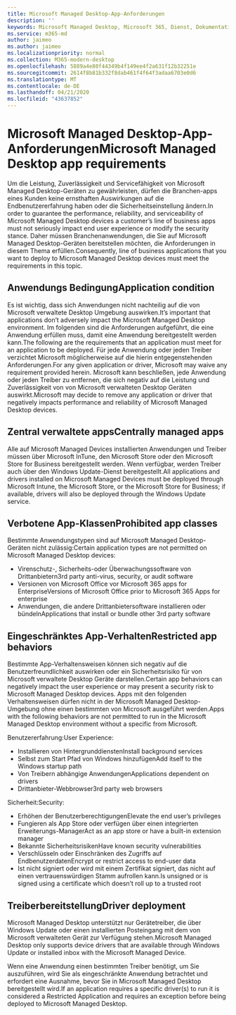 ```yaml
---
title: Microsoft Managed Desktop-App-Anforderungen
description: ''
keywords: Microsoft Managed Desktop, Microsoft 365, Dienst, Dokumentation
ms.service: m365-md
author: jaimeo
ms.author: jaimeo
ms.localizationpriority: normal
ms.collection: M365-modern-desktop
ms.openlocfilehash: 5889a4e80f44349b4f149ee4f2a631f12b32251e
ms.sourcegitcommit: 2614f8b81b332f8dab461f4f64f3adaa6703e0d6
ms.translationtype: MT
ms.contentlocale: de-DE
ms.lasthandoff: 04/21/2020
ms.locfileid: "43637852"
---
```

# <a name="microsoft-managed-desktop-app-requirements"></a><span data-ttu-id="032e4-103">Microsoft Managed Desktop-App-Anforderungen</span><span class="sxs-lookup"><span data-stu-id="032e4-103">Microsoft Managed Desktop app requirements</span></span>

<!--This topic is the target for aka.ms/app-req. This is aka link is used from EA agreement for MMD. do not delete.-->

<!--Application addendum -->
 
<span data-ttu-id="032e4-104">Um die Leistung, Zuverlässigkeit und Servicefähigkeit von Microsoft Managed Desktop-Geräten zu gewährleisten, dürfen die Branchen-apps eines Kunden keine ernsthaften Auswirkungen auf die Endbenutzererfahrung haben oder die Sicherheitseinstellung ändern.</span><span class="sxs-lookup"><span data-stu-id="032e4-104">In order to guarantee the performance, reliability, and serviceability of Microsoft Managed Desktop devices a customer’s line of business apps must not seriously impact end user experience or modify the security stance.</span></span> <span data-ttu-id="032e4-105">Daher müssen Branchenanwendungen, die Sie auf Microsoft Managed Desktop-Geräten bereitstellen möchten, die Anforderungen in diesem Thema erfüllen.</span><span class="sxs-lookup"><span data-stu-id="032e4-105">Consequently, line of business applications that you want to deploy to Microsoft Managed Desktop devices must meet the requirements in this topic.</span></span>

## <a name="application-condition"></a><span data-ttu-id="032e4-106">Anwendungs Bedingung</span><span class="sxs-lookup"><span data-stu-id="032e4-106">Application condition</span></span>

<span data-ttu-id="032e4-107">Es ist wichtig, dass sich Anwendungen nicht nachteilig auf die von Microsoft verwaltete Desktop Umgebung auswirken.</span><span class="sxs-lookup"><span data-stu-id="032e4-107">It’s important that applications don’t adversely impact the Microsoft Managed Desktop environment.</span></span> <span data-ttu-id="032e4-108">Im folgenden sind die Anforderungen aufgeführt, die eine Anwendung erfüllen muss, damit eine Anwendung bereitgestellt werden kann.</span><span class="sxs-lookup"><span data-stu-id="032e4-108">The following are the requirements that an application must meet for an application to be deployed.</span></span> <span data-ttu-id="032e4-109">Für jede Anwendung oder jeden Treiber verzichtet Microsoft möglicherweise auf die hierin entgegenstehenden Anforderungen.</span><span class="sxs-lookup"><span data-stu-id="032e4-109">For any given application or driver, Microsoft may waive any requirement provided herein.</span></span> <span data-ttu-id="032e4-110">Microsoft kann beschließen, jede Anwendung oder jeden Treiber zu entfernen, die sich negativ auf die Leistung und Zuverlässigkeit von von Microsoft verwalteten Desktop Geräten auswirkt.</span><span class="sxs-lookup"><span data-stu-id="032e4-110">Microsoft may decide to remove any application or driver that negatively impacts performance and reliability of Microsoft Managed Desktop devices.</span></span>

## <a name="centrally-managed-apps"></a><span data-ttu-id="032e4-111">Zentral verwaltete apps</span><span class="sxs-lookup"><span data-stu-id="032e4-111">Centrally managed apps</span></span>

<span data-ttu-id="032e4-112">Alle auf Microsoft Managed Devices installierten Anwendungen und Treiber müssen über Microsoft InTune, den Microsoft Store oder den Microsoft Store for Business bereitgestellt werden. Wenn verfügbar, werden Treiber auch über den Windows Update-Dienst bereitgestellt.</span><span class="sxs-lookup"><span data-stu-id="032e4-112">All applications and drivers installed on Microsoft Managed Devices must be deployed through Microsoft Intune, the Microsoft Store, or the Microsoft Store for Business; if available, drivers will also be deployed through the Windows Update service.</span></span> 

## <a name="prohibited-app-classes"></a><span data-ttu-id="032e4-113">Verbotene App-Klassen</span><span class="sxs-lookup"><span data-stu-id="032e4-113">Prohibited app classes</span></span>

<span data-ttu-id="032e4-114">Bestimmte Anwendungstypen sind auf Microsoft Managed Desktop-Geräten nicht zulässig:</span><span class="sxs-lookup"><span data-stu-id="032e4-114">Certain application types are not permitted on Microsoft Managed Desktop devices:</span></span>
- <span data-ttu-id="032e4-115">Virenschutz-, Sicherheits-oder Überwachungssoftware von Drittanbietern</span><span class="sxs-lookup"><span data-stu-id="032e4-115">3rd party anti-virus, security, or audit software</span></span>
- <span data-ttu-id="032e4-116">Versionen von Microsoft Office vor Microsoft 365 apps for Enterprise</span><span class="sxs-lookup"><span data-stu-id="032e4-116">Versions of Microsoft Office prior to Microsoft 365 Apps for enterprise</span></span>
- <span data-ttu-id="032e4-117">Anwendungen, die andere Drittanbietersoftware installieren oder bündeln</span><span class="sxs-lookup"><span data-stu-id="032e4-117">Applications that install or bundle other 3rd party software</span></span>

## <a name="restricted-app-behaviors"></a><span data-ttu-id="032e4-118">Eingeschränktes App-Verhalten</span><span class="sxs-lookup"><span data-stu-id="032e4-118">Restricted app behaviors</span></span>

<span data-ttu-id="032e4-119">Bestimmte App-Verhaltensweisen können sich negativ auf die Benutzerfreundlichkeit auswirken oder ein Sicherheitsrisiko für von Microsoft verwaltete Desktop Geräte darstellen.</span><span class="sxs-lookup"><span data-stu-id="032e4-119">Certain app behaviors can negatively impact the user experience or may present a security risk to Microsoft Managed Desktop devices.</span></span> <span data-ttu-id="032e4-120">Apps mit den folgenden Verhaltensweisen dürfen nicht in der Microsoft Managed Desktop-Umgebung ohne einen bestimmten von Microsoft ausgeführt werden.</span><span class="sxs-lookup"><span data-stu-id="032e4-120">Apps with the following behaviors are not permitted to run in the Microsoft Managed Desktop environment without a specific  from Microsoft.</span></span>

<span data-ttu-id="032e4-121">Benutzererfahrung:</span><span class="sxs-lookup"><span data-stu-id="032e4-121">User Experience:</span></span>
- <span data-ttu-id="032e4-122">Installieren von Hintergrunddiensten</span><span class="sxs-lookup"><span data-stu-id="032e4-122">Install background services</span></span>
- <span data-ttu-id="032e4-123">Selbst zum Start Pfad von Windows hinzufügen</span><span class="sxs-lookup"><span data-stu-id="032e4-123">Add itself to the Windows startup path</span></span>
- <span data-ttu-id="032e4-124">Von Treibern abhängige Anwendungen</span><span class="sxs-lookup"><span data-stu-id="032e4-124">Applications dependent on drivers</span></span>
- <span data-ttu-id="032e4-125">Drittanbieter-Webbrowser</span><span class="sxs-lookup"><span data-stu-id="032e4-125">3rd party web browsers</span></span>

<span data-ttu-id="032e4-126">Sicherheit:</span><span class="sxs-lookup"><span data-stu-id="032e4-126">Security:</span></span>
- <span data-ttu-id="032e4-127">Erhöhen der Benutzerberechtigungen</span><span class="sxs-lookup"><span data-stu-id="032e4-127">Elevate the end user’s privileges</span></span>
- <span data-ttu-id="032e4-128">Fungieren als App Store oder verfügen über einen integrierten Erweiterungs-Manager</span><span class="sxs-lookup"><span data-stu-id="032e4-128">Act as an app store or have a built-in extension manager</span></span>
- <span data-ttu-id="032e4-129">Bekannte Sicherheitsrisiken</span><span class="sxs-lookup"><span data-stu-id="032e4-129">Have known security vulnerabilities</span></span>
- <span data-ttu-id="032e4-130">Verschlüsseln oder Einschränken des Zugriffs auf Endbenutzerdaten</span><span class="sxs-lookup"><span data-stu-id="032e4-130">Encrypt or restrict access to end-user data</span></span>
- <span data-ttu-id="032e4-131">Ist nicht signiert oder wird mit einem Zertifikat signiert, das nicht auf einen vertrauenswürdigen Stamm aufrollen kann.</span><span class="sxs-lookup"><span data-stu-id="032e4-131">Is unsigned or is signed using a certificate which doesn’t roll up to a trusted root</span></span>


## <a name="driver-deployment"></a><span data-ttu-id="032e4-132">Treiberbereitstellung</span><span class="sxs-lookup"><span data-stu-id="032e4-132">Driver deployment</span></span>

<span data-ttu-id="032e4-133">Microsoft Managed Desktop unterstützt nur Gerätetreiber, die über Windows Update oder einen installierten Posteingang mit dem von Microsoft verwalteten Gerät zur Verfügung stehen.</span><span class="sxs-lookup"><span data-stu-id="032e4-133">Microsoft Managed Desktop only supports device drivers that are available through Windows Update or installed inbox with the Microsoft Managed Device.</span></span> 

<span data-ttu-id="032e4-134">Wenn eine Anwendung einen bestimmten Treiber benötigt, um Sie auszuführen, wird Sie als eingeschränkte Anwendung betrachtet und erfordert eine Ausnahme, bevor Sie in Microsoft Managed Desktop bereitgestellt wird.</span><span class="sxs-lookup"><span data-stu-id="032e4-134">If an application requires a specific driver(s) to run it is considered a Restricted Application and requires an exception before being deployed to Microsoft Managed Desktop.</span></span> 

